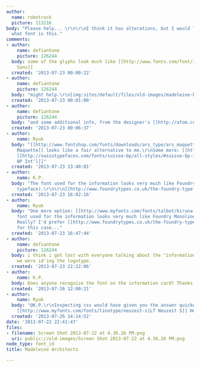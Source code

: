 ```yaml
---
author:
  name: robotrock
  picture: 113216
body: "Please help... \r\n\r\nI think it has alterations, but I would love to know
  what font is this."
comments:
- author:
    name: defiantone
    picture: 126244
  body: some of the glyphs look much like [[http://www.fonts.com/font/identikal/identikal-sans/complete-family-pack|Identikal
    Sans]]
  created: '2013-07-23 00:00:22'
- author:
    name: defiantone
    picture: 126244
  body: "might help.\r\n[img:sites/default/files/old-images/madeleine-blanchfield-architects-01-1_5963.jpg]"
  created: '2013-07-23 00:01:00'
- author:
    name: defiantone
    picture: 126244
  body: "and some additional info, from the designer's [[http://afom.com.au/projects/project/madeleine-blanchfield-architects/#brand-identity|site]]\r\n\r\n\r\n[img:sites/default/files/old-images/snap_5871.png]"
  created: '2013-07-23 00:06:37'
- author:
    name: Ryuk
  body: "[[http://www.fontshop.com/fonts/downloads/ars_type/ars_maquette_pro_complete|ARS
    Maquette]] looks like a fair alternative to me.\r\nSome more: [[http://www.optimo.ch/typefaces_Theinhardt.html|Theinhardt]],
    [[http://swisstypefaces.com/fonts/suisse-bp/all-styles/#suisse-bp-intl|Suisse
    BP Int'l]]"
  created: '2013-07-23 13:40:01'
- author:
    name: K.P.
  body: "The font used for the information looks very much like Foundry Monoline (beautiful
    typeface).\r\n\r\n[[http://www.foundrytypes.co.uk/the-foundry-typefaces/sans/params/foundry-monoline-12/pc-truetype/western-latin-1/bold]]"
  created: '2013-07-23 16:02:16'
- author:
    name: Ryuk
  body: "One more option: [[http://www.myfonts.com/fonts/talbot/kiruna|Kiruna]]\r\n<blockquote>The
    font used for the information looks very much like Foundry Monoline</blockquote>\r\nMonoline?
    Really? I'd prefer [[http://www.foundrytypes.co.uk/the-foundry-typefaces/sans/params/foundry-context|Context]]
    for this case..."
  created: '2013-07-23 16:47:44'
- author:
    name: defiantone
    picture: 126244
  body: i think i got lost with everyone talking about the "information". huh? thought
    we were id'ing the logotype.
  created: '2013-07-23 22:22:06'
- author:
    name: K.P.
  body: Does anyone recognize the font on the information card? Thanks!
  created: '2013-07-26 12:00:21'
- author:
    name: Ryuk
  body: "@K.P.\r\nInspecting css would have given you the answer quicker :) It is
    [[http://www.myfonts.com/fonts/linotype/neuzeit-s|LT Neuzeit S]] Heavy\r\n\r\n[img:sites/default/files/old-images/neuzeit_5627.png]"
  created: '2013-07-26 14:14:52'
date: '2013-07-22 22:41:47'
files:
- filename: Screen Shot 2013-07-22 at 4.36.26 PM.png
  uri: public://old-images/Screen Shot 2013-07-22 at 4.36.26 PM.png
node_type: font_id
title: Madeleine Architects

---
```

